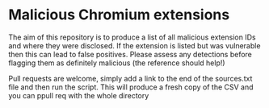 # Malicious Chromium extensions

The aim of this repository is to produce a list of all malicious extension IDs and where they were disclosed.
If the extension is listed but was vulnerable then this can lead to false positives.
Please assess any detections before flagging them as definitely malicious (the reference should help!)

Pull requests are welcome, simply add a link to the end of the sources.txt file and then run the script. This will produce a fresh copy of the CSV and you can ppull req with the whole directory 
